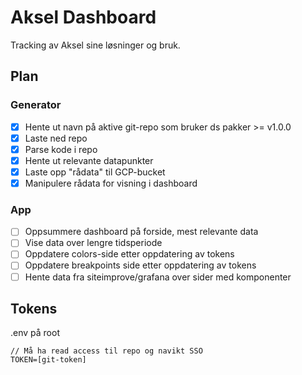 # Aksel Dashboard

Tracking av Aksel sine løsninger og bruk.

## Plan

### Generator

- [x] Hente ut navn på aktive git-repo som bruker ds pakker >= v1.0.0
- [x] Laste ned repo
- [x] Parse kode i repo
- [x] Hente ut relevante datapunkter
- [x] Laste opp "rådata" til GCP-bucket
- [x] Manipulere rådata for visning i dashboard

### App

- [ ] Oppsummere dashboard på forside, mest relevante data
- [ ] Vise data over lengre tidsperiode
- [ ] Oppdatere colors-side etter oppdatering av tokens
- [ ] Oppdatere breakpoints side etter oppdatering av tokens
- [ ] Hente data fra siteimprove/grafana over sider med komponenter

## Tokens

.env på root

```
// Må ha read access til repo og navikt SSO
TOKEN=[git-token]
```

